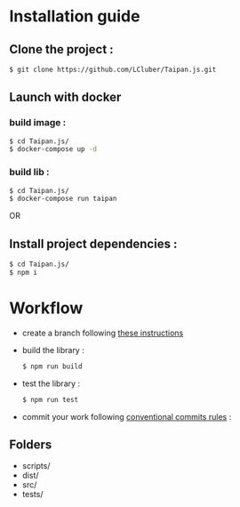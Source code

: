 # Installation guide

## Clone the project :

  ```bash
  $ git clone https://github.com/LCluber/Taipan.js.git
  ```

## Launch with docker
 
  ### build image : 
  ```bash
  $ cd Taipan.js/
  $ docker-compose up -d
  ```
  
  ### build lib : 
  ```bash
  $ cd Taipan.js/
  $ docker-compose run taipan
  ```
  
OR

## Install project dependencies :

  ```bash
  $ cd Taipan.js/
  $ npm i
  ```

# Workflow

- create a branch following [these instructions](https://lcluber.github.io/LeadDevToolkit/docs/git/branch.html)

- build the library :

  ```bash
  $ npm run build
  ```

- test the library :

  ```bash
  $ npm run test
  ```

- commit your work following [conventional commits rules](https://lcluber.github.io/LeadDevToolkit/docs/git/commit.html) :


## Folders

- scripts/
- dist/
- src/
- tests/

